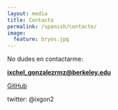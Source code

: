 ```yaml
---
layout: media
title: Contacto
permalink: /spanish/contacto/
image:
  feature: bryos.jpg
---
```


No dudes en contactarme:

**ixchel_gonzalezrmz@berkeley.edu** 


[GitHub](https://github.com/ixchelgzlzr)


twitter: @ixgon2
